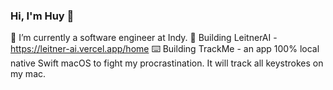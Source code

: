 ### Hi, I'm Huy 👋

🌱 I’m currently a software engineer at Indy.
🤖 Building LeitnerAI - https://leitner-ai.vercel.app/home
⌨️ Building TrackMe - an app 100% local native Swift macOS to fight my procrastination. It will track all keystrokes on my mac.
